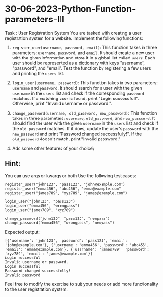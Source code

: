 # 30-06-2023-Python-Function-parameters-III


Task : User Registration System
You are tasked with creating a user registration system for a website. Implement the following functions:

1. `register_user(username, password, email)`: This function takes in three parameters: `username`, `password`, and `email`. It should create a new user with the given information and store it in a global list called `users`. Each user should be represented as a dictionary with keys "username", "password", and "email". Test the function by registering a few users and printing the `users` list.

2. `login_user(username, password)`: This function takes in two parameters: `username` and `password`. It should search for a user with the given `username` in the `users` list and check if the corresponding `password` matches. If a matching user is found, print "Login successful!". Otherwise, print "Invalid username or password.".

3. `change_password(username, old_password, new_password)`: This function takes in three parameters: `username`, `old_password`, and `new_password`. It should find the user with the given `username` in the `users` list and check if the `old_password` matches. If it does, update the user's `password` with the `new_password` and print "Password changed successfully!". If the `old_password` doesn't match, print "Invalid password."
4. Add some other features of your choice\

## Hint:
You can use args or kwargs or both 
Use the following test cases:

```
register_user("john123", "pass123", "john@example.com")
register_user("emma456", "abc456", "emma@example.com")
register_user("james789", "xyz789", "james@example.com")

login_user("john123", "pass123")
login_user("emma456", "wrongpass")
login_user("james789", "xyz789")

change_password("john123", "pass123", "newpass")
change_password("emma456", "wrongpass", "newpass")
```

Expected output:

```
[{'username': 'john123', 'password': 'pass123', 'email': 'john@example.com'}, {'username': 'emma456', 'password': 'abc456', 'email': 'emma@example.com'}, {'username': 'james789', 'password': 'xyz789', 'email': 'james@example.com'}]
Login successful!
Invalid username or password.
Login successful!
Password changed successfully!
Invalid password.
```

Feel free to modify the exercise to suit your needs or add more functionality to the user registration system.
